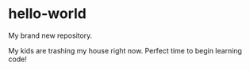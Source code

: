 # hello-world
My brand new repository.

My kids are trashing my house right now.  Perfect time to begin learning code!
